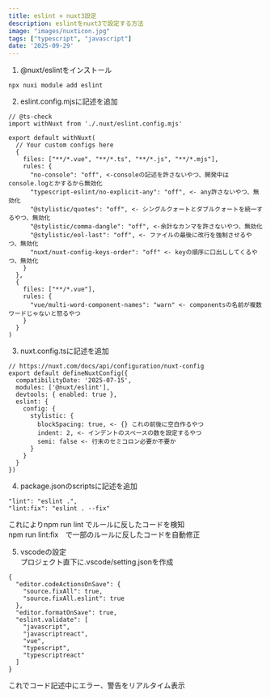 ```yaml
---
title: eslint × nuxt3設定
description: eslintをnuxt3で設定する方法
image: "images/nuxticon.jpg"
tags: ["typescript", "javascript"]
date: '2025-09-29'
---
```


1. @nuxt/eslintをインストール

```
npx nuxi module add eslint
```

2. eslint.config.mjsに記述を追加

```
// @ts-check
import withNuxt from './.nuxt/eslint.config.mjs'

export default withNuxt(
  // Your custom configs here
  {
    files: ["**/*.vue", "**/*.ts", "**/*.js", "**/*.mjs"],
    rules: {
      "no-console": "off", <-consoleの記述を許さないやつ、開発中はconsole.logとかするから無効化
      "typescript-eslint/no-explicit-any": "off", <- any許さないやつ、無効化
      "@stylistic/quotes": "off", <- シングルクォートとダブルクォートを統一するやつ、無効化
      "@stylistic/comma-dangle": "off", <-余計なカンマを許さないやつ、無効化
      "@stylistic/eol-last": "off", <- ファイルの最後に改行を強制させるやつ、無効化
      "nuxt/nuxt-config-keys-order": "off" <- keyの順序に口出ししてくるやつ、無効化
    }
  },
  {
    files: ["**/*.vue"],
    rules: {
      "vue/multi-word-component-names": "warn" <- componentsの名前が複数ワードじゃないと怒るやつ
    }
  }
)

```

3. nuxt.config.tsに記述を追加
```
// https://nuxt.com/docs/api/configuration/nuxt-config
export default defineNuxtConfig({
  compatibilityDate: '2025-07-15',
  modules: ['@nuxt/eslint'],
  devtools: { enabled: true },
  eslint: {
    config: {
      stylistic: {
        blockSpacing: true, <- {} これの前後に空白作るやつ
        indent: 2, <- インデントのスペースの数を設定するやつ
        semi: false <- 行末のセミコロン必要か不要か
      }
    }
  }
})
```

4. package.jsonのscriptsに記述を追加
```
"lint": "eslint .",
"lint:fix": "eslint . --fix"
```
これによりnpm run lint でルールに反したコードを検知<br>
npm run lint:fix　で一部のルールに反したコードを自動修正

5. vscodeの設定<br>
プロジェクト直下に.vscode/setting.jsonを作成
```
{
  "editor.codeActionsOnSave": {
    "source.fixAll": true,
    "source.fixAll.eslint": true
  },
  "editor.formatOnSave": true,
  "eslint.validate": [
    "javascript",
    "javascriptreact",
    "vue",
    "typescript",
    "typescriptreact"
  ]
}

```
これでコード記述中にエラー、警告をリアルタイム表示